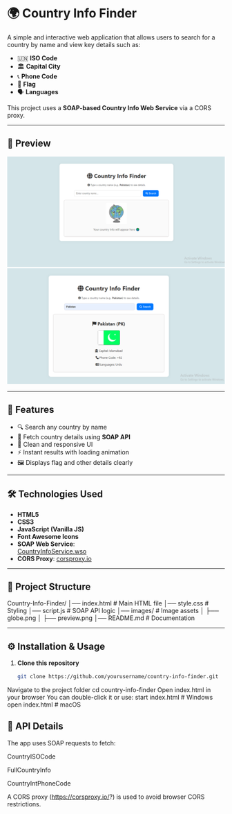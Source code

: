 # 🌍 Country Info Finder

A simple and interactive web application that allows users to search for a country by name and view key details such as:

- 🇺🇳 **ISO Code**
- 🏛 **Capital City**
- 📞 **Phone Code**
- 🏴 **Flag**
- 🗣 **Languages**

This project uses a **SOAP-based Country Info Web Service** via a CORS proxy.

---

## 📸 Preview

![Country Info Finder Screenshot](./images/Home.png)
![Country Info Finder Screenshot](./images/Details.png)


---

## 🚀 Features

- 🔍 Search any country by name  
- 📡 Fetch country details using **SOAP API**  
- 🎨 Clean and responsive UI  
- ⚡ Instant results with loading animation  
- 🖼 Displays flag and other details clearly  

---

## 🛠 Technologies Used

- **HTML5**
- **CSS3**
- **JavaScript (Vanilla JS)**
- **Font Awesome Icons**
- **SOAP Web Service**:  
  [CountryInfoService.wso](http://webservices.oorsprong.org/websamples.countryinfo/CountryInfoService.wso)  
- **CORS Proxy**: [corsproxy.io](https://corsproxy.io/)

---

## 📂 Project Structure

Country-Info-Finder/
│── index.html # Main HTML file
│── style.css # Styling
│── script.js # SOAP API logic
│── images/ # Image assets
│ ├── globe.png
│ ├── preview.png
│── README.md # Documentation

---

## ⚙️ Installation & Usage

1. **Clone this repository**
   ```bash
   git clone https://github.com/yourusername/country-info-finder.git
Navigate to the project folder
cd country-info-finder
Open index.html in your browser
You can double-click it or use:
start index.html    # Windows
open index.html     # macOS


## 🔑 API Details
The app uses SOAP requests to fetch:

CountryISOCode

FullCountryInfo

CountryIntPhoneCode

A CORS proxy (https://corsproxy.io/?) is used to avoid browser CORS restrictions.

